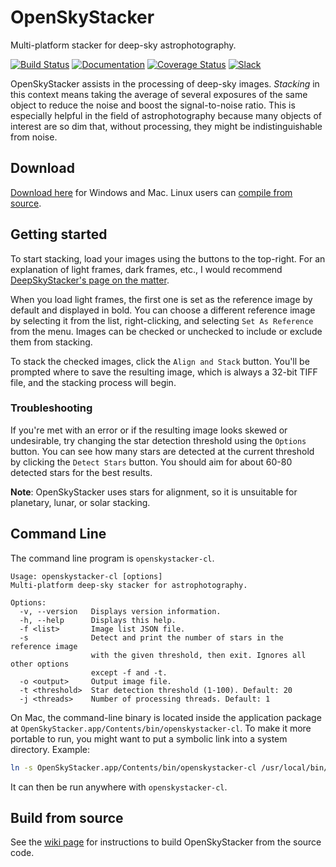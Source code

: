 # OpenSkyStacker

Multi-platform stacker for deep-sky astrophotography.

[![Build Status](https://travis-ci.org/BenJuan26/OpenSkyStacker.svg?branch=master)](https://travis-ci.org/BenJuan26/OpenSkyStacker) [![Documentation](https://codedocs.xyz/BenJuan26/OpenSkyStacker.svg)](https://codedocs.xyz/BenJuan26/OpenSkyStacker/) [![Coverage Status](https://coveralls.io/repos/github/BenJuan26/OpenSkyStacker/badge.svg)](https://coveralls.io/github/BenJuan26/OpenSkyStacker) [![Slack](https://benjuan26.com/openskystacker/slackin/badge.svg)](https://benjuan26.com/openskystacker/slackin)

OpenSkyStacker assists in the processing of deep-sky images. *Stacking* in this context means taking the average of several exposures of the same object to reduce the noise and boost the signal-to-noise ratio. This is especially helpful in the field of astrophotography because many objects of interest are so dim that, without processing, they might be indistinguishable from noise.

## Download

[Download here](https://github.com/BenJuan26/OpenSkyStacker/releases) for Windows and Mac. Linux users can [compile from source](https://github.com/BenJuan26/OpenSkyStacker/wiki/Build-from-source).

## Getting started

To start stacking, load your images using the buttons to the top-right. For an explanation of light frames, dark frames, etc., I would recommend [DeepSkyStacker's page on the matter](http://deepskystacker.free.fr/english/theory.htm).

When you load light frames, the first one is set as the reference image by default and displayed in bold. You can choose a different reference image by selecting it from the list, right-clicking, and selecting `Set As Reference` from the menu. Images can be checked or unchecked to include or exclude them from stacking.

To stack the checked images, click the `Align and Stack` button. You'll be prompted where to save the resulting image, which is always a 32-bit TIFF file, and the stacking process will begin.

### Troubleshooting

If you're met with an error or if the resulting image looks skewed or undesirable, try changing the star detection threshold using the `Options` button. You can see how many stars are detected at the current threshold by clicking the `Detect Stars` button. You should aim for about 60-80 detected stars for the best results.

**Note**: OpenSkyStacker uses stars for alignment, so it is unsuitable for planetary, lunar, or solar stacking.

## Command Line

The command line program is `openskystacker-cl`.

```
Usage: openskystacker-cl [options]
Multi-platform deep-sky stacker for astrophotography.

Options:
  -v, --version   Displays version information.
  -h, --help      Displays this help.
  -f <list>       Image list JSON file.
  -s              Detect and print the number of stars in the reference image
                  with the given threshold, then exit. Ignores all other options
                  except -f and -t.
  -o <output>     Output image file.
  -t <threshold>  Star detection threshold (1-100). Default: 20
  -j <threads>    Number of processing threads. Default: 1
```

On Mac, the command-line binary is located inside the application package at `OpenSkyStacker.app/Contents/bin/openskystacker-cl`. To make it more portable to run, you might want to put a symbolic link into a system directory. Example:

```bash
ln -s OpenSkyStacker.app/Contents/bin/openskystacker-cl /usr/local/bin/openskystacker-cl
```

It can then be run anywhere with `openskystacker-cl`.

## Build from source

See the [wiki page](https://github.com/BenJuan26/OpenSkyStacker/wiki/Build-from-source) for instructions to build OpenSkyStacker from the source code.
